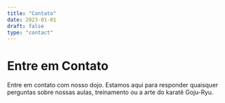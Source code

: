 ```yaml
---
title: "Contato"
date: 2023-01-01
draft: false
type: "contact"
---
```


# Entre em Contato

Entre em contato com nosso dojo. Estamos aqui para responder quaisquer perguntas sobre nossas aulas, treinamento ou a arte do karatê Goju-Ryu.
